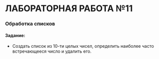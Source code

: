# ЛАБОРАТОРНАЯ РАБОТА №11
### Обработка списков

#### Задание:

- Создать список из 10-ти целых чисел, определить наиболее часто встречающееся
  число и удалить его.
